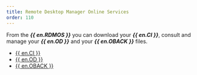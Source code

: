 ```yaml
---
title: Remote Desktop Manager Online Services
order: 110
---
```

From the ***{{ en.RDMOS }}*** you can download your ***{{ en.CI }}***, consult and manage your ***{{ en.OD }}*** and your ***{{ en.OBACK }}*** files.  

* [{{ en.CI }}](/cloud/rdm-online-services/custom-installer/)  
* [{{ en.OD }}](/cloud/rdm-online-services/online-drive/)  
* [{{ en.OBACK }}](/cloud/rdm-online-services/online-backup/) 
